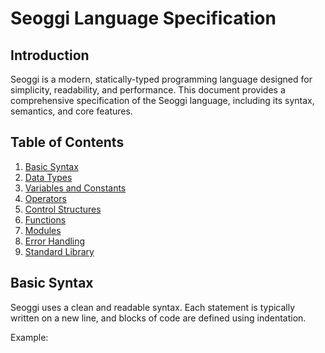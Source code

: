 # Seoggi Language Specification

## Introduction

Seoggi is a modern, statically-typed programming language designed for simplicity, readability, and performance. This document provides a comprehensive specification of the Seoggi language, including its syntax, semantics, and core features.

## Table of Contents

1. [Basic Syntax](#basic-syntax)
2. [Data Types](#data-types)
3. [Variables and Constants](#variables-and-constants)
4. [Operators](#operators)
5. [Control Structures](#control-structures)
6. [Functions](#functions)
7. [Modules](#modules)
8. [Error Handling](#error-handling)
9. [Standard Library](#standard-library)

## Basic Syntax

Seoggi uses a clean and readable syntax. Each statement is typically written on a new line, and blocks of code are defined using indentation.

Example:
